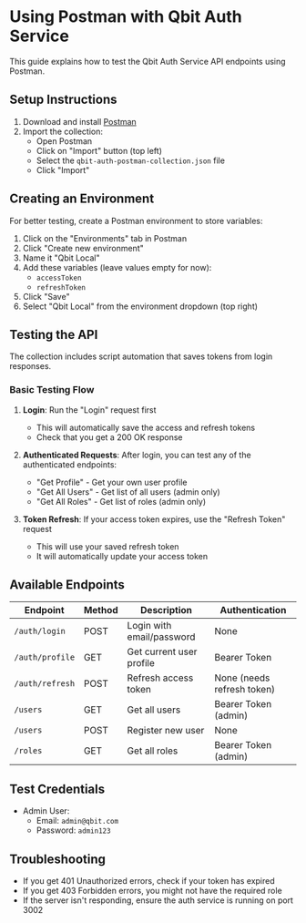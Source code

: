 # Using Postman with Qbit Auth Service

This guide explains how to test the Qbit Auth Service API endpoints using Postman.

## Setup Instructions

1. Download and install [Postman](https://www.postman.com/downloads/)
2. Import the collection:
   - Open Postman
   - Click on "Import" button (top left)
   - Select the `qbit-auth-postman-collection.json` file
   - Click "Import"

## Creating an Environment

For better testing, create a Postman environment to store variables:

1. Click on the "Environments" tab in Postman
2. Click "Create new environment"
3. Name it "Qbit Local"
4. Add these variables (leave values empty for now):
   - `accessToken`
   - `refreshToken`
5. Click "Save"
6. Select "Qbit Local" from the environment dropdown (top right)

## Testing the API

The collection includes script automation that saves tokens from login responses.

### Basic Testing Flow

1. **Login**: Run the "Login" request first
   - This will automatically save the access and refresh tokens
   - Check that you get a 200 OK response

2. **Authenticated Requests**: After login, you can test any of the authenticated endpoints:
   - "Get Profile" - Get your own user profile
   - "Get All Users" - Get list of all users (admin only)
   - "Get All Roles" - Get list of roles (admin only)

3. **Token Refresh**: If your access token expires, use the "Refresh Token" request
   - This will use your saved refresh token
   - It will automatically update your access token

## Available Endpoints

| Endpoint | Method | Description | Authentication |
|----------|--------|-------------|----------------|
| `/auth/login` | POST | Login with email/password | None |
| `/auth/profile` | GET | Get current user profile | Bearer Token |
| `/auth/refresh` | POST | Refresh access token | None (needs refresh token) |
| `/users` | GET | Get all users | Bearer Token (admin) |
| `/users` | POST | Register new user | None |
| `/roles` | GET | Get all roles | Bearer Token (admin) |

## Test Credentials

- Admin User:
  - Email: `admin@qbit.com`
  - Password: `admin123`

## Troubleshooting

- If you get 401 Unauthorized errors, check if your token has expired
- If you get 403 Forbidden errors, you might not have the required role
- If the server isn't responding, ensure the auth service is running on port 3002 